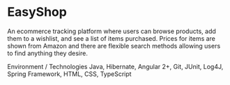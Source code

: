 # EasyShop

An ecommerce tracking platform where users can browse products, add them to a wishlist, and see a list of items purchased. Prices for items are shown from Amazon and there are flexible search methods allowing users to find anything they desire.

Environment / Technologies 
Java, Hibernate, Angular 2+, Git, JUnit, Log4J, Spring Framework, HTML, CSS, TypeScript
